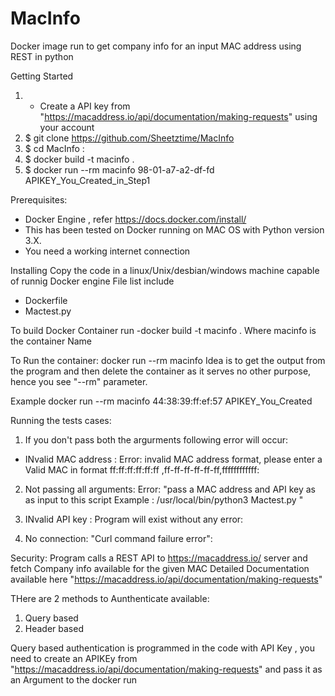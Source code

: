 # MacInfo
Docker image run to get company info for an input MAC address using REST in python

Getting Started
1) - Create a API key from "https://macaddress.io/api/documentation/making-requests" using your account 
2) $ git clone https://github.com/Sheetztime/MacInfo
3) $ cd MacInfo      :
4) $ docker build -t macinfo .       
5) $ docker run --rm macinfo 98-01-a7-a2-df-fd APIKEY_You_Created_in_Step1     

Prerequisites:
- Docker Engine , refer https://docs.docker.com/install/
- This has been tested on Docker running on MAC OS  with Python version 3.X.
- You need a working  internet connection

Installing
Copy the code in a linux/Unix/desbian/windows machine capable of runnig Docker engine
File list include 
- Dockerfile
- Mactest.py 

To build Docker Container run
-docker build -t macinfo .
Where macinfo is the container Name 

To Run the container:
docker run --rm macinfo <MAC ADDRESS TO GET INFO OF> <APIKEY>
Idea is to get the output from the program and then delete the container as it serves no other purpose, hence you see "--rm" parameter. 

Example
docker run --rm macinfo 44:38:39:ff:ef:57 APIKEY_You_Created


Running the tests cases:


1) If you don't pass both the argurments  following error will occur:
- INvalid MAC address :
Error: invalid MAC address format, please enter a Valid MAC in format ff:ff:ff:ff:ff:ff ,ff-ff-ff-ff-ff-ff,ffffffffffff:
2) Not passing all arguments:
Error: "pass a MAC address  and API key as as  input to this script Example : /usr/local/bin/python3 Mactest.py <MAC ADDR> <API KEY>"
3) INvalid API key :
Program will exist without any error:
 
 4) No connection:
 "Curl command failure error":

Security:
Program calls a REST API to https://macaddress.io/ server and fetch Company info available for the given MAC
Detailed Documentation available here "https://macaddress.io/api/documentation/making-requests"

THere are 2 methods to Aunthenticate available:
1) Query based 
2) Header based 

Query based authentication is programmed in the code with API Key , you need to create an APIKEy from "https://macaddress.io/api/documentation/making-requests" and pass it as an Argument to the docker run
